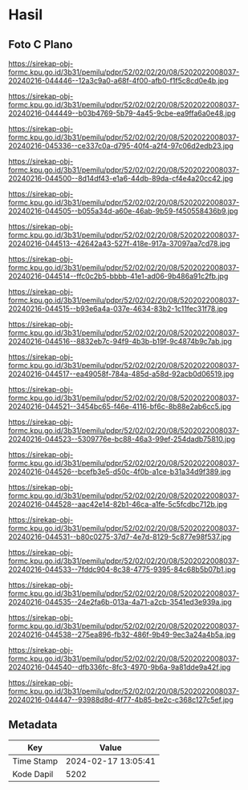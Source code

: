 # Hasil

## Foto C Plano

https://sirekap-obj-formc.kpu.go.id/3b31/pemilu/pdpr/52/02/02/20/08/5202022008037-20240216-044446--12a3c9a0-a68f-4f00-afb0-f1f5c8cd0e4b.jpg

https://sirekap-obj-formc.kpu.go.id/3b31/pemilu/pdpr/52/02/02/20/08/5202022008037-20240216-044449--b03b4769-5b79-4a45-9cbe-ea9ffa6a0e48.jpg

https://sirekap-obj-formc.kpu.go.id/3b31/pemilu/pdpr/52/02/02/20/08/5202022008037-20240216-045336--ce337c0a-d795-40f4-a2f4-97c06d2edb23.jpg

https://sirekap-obj-formc.kpu.go.id/3b31/pemilu/pdpr/52/02/02/20/08/5202022008037-20240216-044500--8d14df43-e1a6-44db-89da-cf4e4a20cc42.jpg

https://sirekap-obj-formc.kpu.go.id/3b31/pemilu/pdpr/52/02/02/20/08/5202022008037-20240216-044505--b055a34d-a60e-46ab-9b59-f450558436b9.jpg

https://sirekap-obj-formc.kpu.go.id/3b31/pemilu/pdpr/52/02/02/20/08/5202022008037-20240216-044513--42642a43-527f-418e-917a-37097aa7cd78.jpg

https://sirekap-obj-formc.kpu.go.id/3b31/pemilu/pdpr/52/02/02/20/08/5202022008037-20240216-044514--ffc0c2b5-bbbb-41e1-ad06-9b486a91c2fb.jpg

https://sirekap-obj-formc.kpu.go.id/3b31/pemilu/pdpr/52/02/02/20/08/5202022008037-20240216-044515--b93e6a4a-037e-4634-83b2-1c11fec31f78.jpg

https://sirekap-obj-formc.kpu.go.id/3b31/pemilu/pdpr/52/02/02/20/08/5202022008037-20240216-044516--8832eb7c-94f9-4b3b-b19f-9c4874b9c7ab.jpg

https://sirekap-obj-formc.kpu.go.id/3b31/pemilu/pdpr/52/02/02/20/08/5202022008037-20240216-044517--ea49058f-784a-485d-a58d-92acb0d06519.jpg

https://sirekap-obj-formc.kpu.go.id/3b31/pemilu/pdpr/52/02/02/20/08/5202022008037-20240216-044521--3454bc65-f46e-4116-bf6c-8b88e2ab6cc5.jpg

https://sirekap-obj-formc.kpu.go.id/3b31/pemilu/pdpr/52/02/02/20/08/5202022008037-20240216-044523--5309776e-bc88-46a3-99ef-254dadb75810.jpg

https://sirekap-obj-formc.kpu.go.id/3b31/pemilu/pdpr/52/02/02/20/08/5202022008037-20240216-044526--bcefb3e5-d50c-4f0b-a1ce-b31a34d9f389.jpg

https://sirekap-obj-formc.kpu.go.id/3b31/pemilu/pdpr/52/02/02/20/08/5202022008037-20240216-044528--aac42e14-82b1-46ca-a1fe-5c5fcdbc712b.jpg

https://sirekap-obj-formc.kpu.go.id/3b31/pemilu/pdpr/52/02/02/20/08/5202022008037-20240216-044531--b80c0275-37d7-4e7d-8129-5c877e98f537.jpg

https://sirekap-obj-formc.kpu.go.id/3b31/pemilu/pdpr/52/02/02/20/08/5202022008037-20240216-044533--7fddc904-8c38-4775-9395-84c68b5b07b1.jpg

https://sirekap-obj-formc.kpu.go.id/3b31/pemilu/pdpr/52/02/02/20/08/5202022008037-20240216-044535--24e2fa6b-013a-4a71-a2cb-3541ed3e939a.jpg

https://sirekap-obj-formc.kpu.go.id/3b31/pemilu/pdpr/52/02/02/20/08/5202022008037-20240216-044538--275ea896-fb32-486f-9b49-9ec3a24a4b5a.jpg

https://sirekap-obj-formc.kpu.go.id/3b31/pemilu/pdpr/52/02/02/20/08/5202022008037-20240216-044540--dfb336fc-8fc3-4970-9b6a-9a81dde9a42f.jpg

https://sirekap-obj-formc.kpu.go.id/3b31/pemilu/pdpr/52/02/02/20/08/5202022008037-20240216-044447--93988d8d-4f77-4b85-be2c-c368c127c5ef.jpg


## Metadata

| Key        | Value               |
| ---------- | ------------------- |
| Time Stamp | 2024-02-17 13:05:41 |
| Kode Dapil | 5202                |



